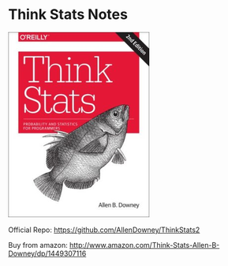 Think Stats Notes
================

![BOOK Cover](thinkstats2cover.jpg?raw=true "Optional Title")

Official Repo: https://github.com/AllenDowney/ThinkStats2

Buy from amazon: http://www.amazon.com/Think-Stats-Allen-B-Downey/dp/1449307116
